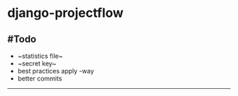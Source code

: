 # django-projectflow



#Todo
---
- ~statistics file~
- ~secret key~
- best practices apply 
-way 
- better commits 
----
